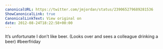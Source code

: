 ```yaml
---
canonicalURL: https://twitter.com/jmjordan/status/239065279689281536
ShowCanonicalLink: true
CanonicalLinkText: View original on
date: 2012-08-24T18:22:58+00:00
---
```

It’s unfortunate I don’t like beer. (Looks over and sees a colleague drinking a beer) #beerfriday